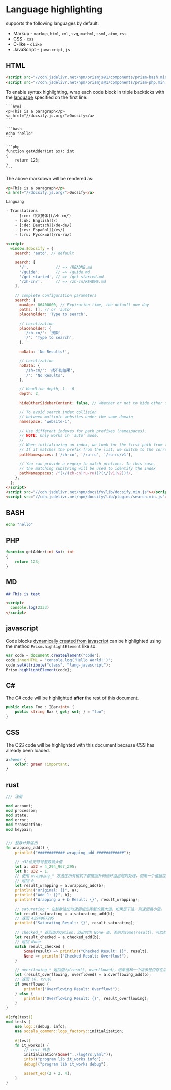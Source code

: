 # Language highlighting
supports the following languages by default:

* Markup - `markup`, `html`, `xml`, `svg`, `mathml`, `ssml`, `atom`, `rss`
* CSS - `css`
* C-like - `clike`
* JavaScript - `javascript`, `js`


## HTML

```html
<script src="//cdn.jsdelivr.net/npm/prismjs@1/components/prism-bash.min.js"></script>
<script src="//cdn.jsdelivr.net/npm/prismjs@1/components/prism-php.min.js"></script>
```

To enable syntax highlighting, wrap each code block in triple backticks with the [language](https://prismjs.com/#supported-languages) specified on the first line:

````
```html
<p>This is a paragraph</p>
<a href="//docsify.js.org/">Docsify</a>
```

```bash
echo "hello"
```

```php
function getAdder(int $x): int 
{
    return 123;
}
```
````

The above markdown will be rendered as:

```html
<p>This is a paragraph</p>
<a href="//docsify.js.org/">Docsify</a>
```

```html
Languang

- Translations
    - [:cn: 中文简体](/zh-cn/)
    - [:uk: English](/)
    - [:de: Deutsch](/de-de/)
    - [:es: Español](/es/)
    - [:ru: Русский](/ru-ru/)
```

<!-- prettier-ignore -->
```html
<script>
  window.$docsify = {
    search: 'auto', // default

    search: [
      '/',            // => /README.md
      '/guide',       // => /guide.md
      '/get-started', // => /get-started.md
      '/zh-cn/',      // => /zh-cn/README.md
    ],

    // complete configuration parameters
    search: {
      maxAge: 86400000, // Expiration time, the default one day
      paths: [], // or 'auto'
      placeholder: 'Type to search',

      // Localization
      placeholder: {
        '/zh-cn/': '搜索',
        '/': 'Type to search',
      },

      noData: 'No Results!',

      // Localization
      noData: {
        '/zh-cn/': '找不到结果',
        '/': 'No Results',
      },

      // Headline depth, 1 - 6
      depth: 2,

      hideOtherSidebarContent: false, // whether or not to hide other sidebar content

      // To avoid search index collision
      // between multiple websites under the same domain
      namespace: 'website-1',

      // Use different indexes for path prefixes (namespaces).
      // NOTE: Only works in 'auto' mode.
      //
      // When initialiazing an index, we look for the first path from the sidebar.
      // If it matches the prefix from the list, we switch to the corresponding index.
      pathNamespaces: ['/zh-cn', '/ru-ru', '/ru-ru/v1'],

      // You can provide a regexp to match prefixes. In this case,
      // the matching substring will be used to identify the index
      pathNamespaces: /^(\/(zh-cn|ru-ru))?(\/(v1|v2))?/,
    },
  };
</script>
<script src="//cdn.jsdelivr.net/npm/docsify/lib/docsify.min.js"></script>
<script src="//cdn.jsdelivr.net/npm/docsify/lib/plugins/search.min.js"></script>
```

## BASH

```bash
echo "hello"
```

## PHP

```php
function getAdder(int $x): int 
{
    return 123;
}
```

## MD

```markdown
## This is test

<script>
  console.log(2333)
</script>
```

## javascript
Code blocks [dynamically created from javascript](https://docsify.js.org/#/configuration?id=executescript) can be highlighted using the method `Prism.highlightElement` like so:

```javascript
var code = document.createElement("code");
code.innerHTML = "console.log('Hello World!')";
code.setAttribute("class", "lang-javascript");
Prism.highlightElement(code);
```

## C#

The C# code will be highlighted __after__ the rest of this document.

```csharp
public class Foo : IBar<int> {
	public string Baz { get; set; } = "foo";
}
```

## CSS

The CSS code will be highlighted with this document because CSS has already been loaded.

```css
a:hover {
	color: green !important;
}
```

## rust

```rust
/// 注册

mod account;
mod processor;
mod state;
mod error;
mod transaction;
mod keypair;


/// 整数计算溢出
fn wrapping_add() {
    println!("############ wrapping_add ############");

    // u32位无符号整数最大值
    let a: u32 = 4_294_967_295;
    let b: u32 = 1;
    // 使用 wrapping_* 方法在所有模式下都按照补码循环溢出规则处理，如果一个值超过最大值，它会从0开始重新计数。
    // 返回 0
    let result_wrapping = a.wrapping_add(b);
    println!("Original: {}", a);
    println!("Add 1: {}", b);
    println!("Wrapping a + b Result: {}", result_wrapping);

    // saturating_* 在整数溢出时返回相应类型的最大值，如果是下溢，则返回最小值。
    let result_saturating = a.saturating_add(b);
    // 返回 4294967295
    println!("Saturating Result: {}", result_saturating);

    // checked_* 返回值为Option，溢出时为 None 值，否则为Some(result)。可以检查操作是否导致了溢出。
    let result_checked = a.checked_add(b);
    // 返回 None
    match result_checked {
        Some(result) => println!("Checked Result: {}", result),
        None => println!("Checked Result: Overflow!"),
    }

    // overflowing_* 返回值为(result, overflowed)，结果值和一个指示是否存在溢出的布尔值
    let (result_overflowing, overflowed) = a.overflowing_add(b);
    // 返回 (0, true)
    if overflowed {
        println!("Overflowing Result: Overflow!");
    } else {
        println!("Overflowing Result: {}", result_overflowing);
    }
}

#[cfg(test)]
mod tests {
    use log::{debug, info};
    use socala_common::logs_factory::initialization;

    #[test]
    fn it_works() {
        // init 日志
        initialization(Some("../log4rs.yaml"));
        info!("program lib it_works info");
        debug!("program lib it_works debug");

        assert_eq!(2 + 2, 4);
    }
}

```
